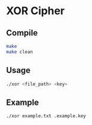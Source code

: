 # XOR Cipher

## Compile

```sh
make
make clean
```

## Usage

```sh
./xor <file_path> <key>
```

## Example

```sh
./xor example.txt .example.key
```
